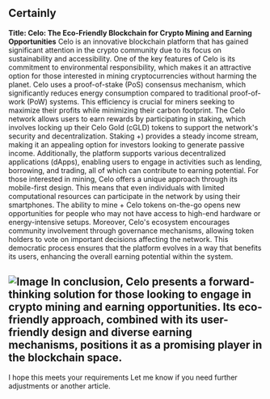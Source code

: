Certainly
---
**Title: Celo: The Eco-Friendly Blockchain for Crypto Mining and Earning Opportunities**
Celo is an innovative blockchain platform that has gained significant attention in the crypto community due to its focus on sustainability and accessibility. One of the key features of Celo is its commitment to environmental responsibility, which makes it an attractive option for those interested in mining cryptocurrencies without harming the planet. Celo uses a proof-of-stake (PoS) consensus mechanism, which significantly reduces energy consumption compared to traditional proof-of-work (PoW) systems. This efficiency is crucial for miners seeking to maximize their profits while minimizing their carbon footprint.
The Celo network allows users to earn rewards by participating in staking, which involves locking up their Celo Gold (cGLD) tokens to support the network's security and decentralization. Staking +) provides a steady income stream, making it an appealing option for investors looking to generate passive income. Additionally, the platform supports various decentralized applications (dApps), enabling users to engage in activities such as lending, borrowing, and trading, all of which can contribute to earning potential.
For those interested in mining, Celo offers a unique approach through its mobile-first design. This means that even individuals with limited computational resources can participate in the network by using their smartphones. The ability to mine + Celo tokens on-the-go opens new opportunities for people who may not have access to high-end hardware or energy-intensive setups.
Moreover, Celo's ecosystem encourages community involvement through governance mechanisms, allowing token holders to vote on important decisions affecting the network. This democratic process ensures that the platform evolves in a way that benefits its users, enhancing the overall earning potential within the system.

![Image](https://github.com/user-attachments/assets/4a25d116-2220-4385-b08e-f287af8fcbc4)
In conclusion, Celo presents a forward-thinking solution for those looking to engage in crypto mining and earning opportunities. Its eco-friendly approach, combined with its user-friendly design and diverse earning mechanisms, positions it as a promising player in the blockchain space.
--- 
I hope this meets your requirements Let me know if you need further adjustments or another article.
